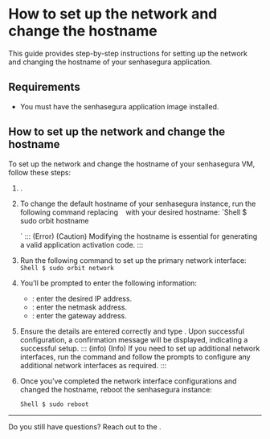 # How to set up the network and change the hostname 

This guide provides step-by-step instructions for setting up the network and changing the hostname of your senhasegura application.

## Requirements

* You must have the senhasegura application image installed.

## How to set up the network and change the hostname

To set up the network and change the hostname of your senhasegura VM, follow these steps:

1. .

1. To change the default hostname of your senhasegura instance, run the following command replacing `
` with your desired hostname:
    `Shell
    $ sudo orbit hostname 

    `
    ::: (Error) (Caution)
     Modifying the hostname is essential for generating a valid application activation code.
    :::
    
1. Run the following command to set up the primary network interface:
    `Shell
    $ sudo orbit network
    `
1. You’ll be prompted to enter the following information:
    * : enter the desired IP address.
    * : enter the netmask address.
    * : enter the gateway address.

1. Ensure the details are entered correctly and type . Upon successful configuration, a confirmation message will be displayed, indicating a successful setup.
    ::: (info) (Info)
    If you need to set up additional network interfaces, run the command   and follow the prompts to configure any additional network interfaces as required.
    :::

1. Once you’ve completed the network interface configurations and changed the hostname, reboot the senhasegura instance:

    `Shell
    $ sudo reboot
    `

* * *

Do you still have questions? Reach out to the .
